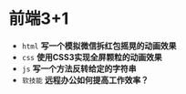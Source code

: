 # 前端3+1
- `html` **写一个模拟微信拆红包摇晃的动画效果**
- `css` **使用CSS3实现全屏颗粒的动画效果**
- `js` **写一个方法反转给定的字符串**
- `软技能` **远程办公如何提高工作效率？**

